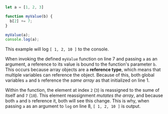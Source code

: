 ```js
let a = [1, 2, 3]

function myValue(b) {
  b[2] += 7;
}

myValue(a);
console.log(a);
```

This example will log `[ 1, 2, 10 ]` to the console.

When invoking the defined `myValue` function on line 7 and passing `a` as an argument, a reference to its value is bound to the function's parameter `b`. This occurs because array objects are a **reference type**, which means that multiple variables can reference the object. Because of this, both global variables `a` and `b` reference the *same array* as that initialized on line 1.

Within the function, the element at index `2` (`3`) is reassigned to the sume of itself and `7` (`10`). This element reassignment *mutates the array*, and because both `a` and `b` reference it, both will see this change. This is why, when passing `a` as an argument to `log` on line 8, `[ 1, 2, 10 ]` is output.